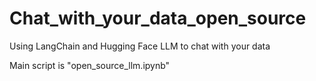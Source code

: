 # Chat_with_your_data_open_source
Using LangChain and Hugging Face LLM to chat with your data

Main script is "open_source_llm.ipynb"
